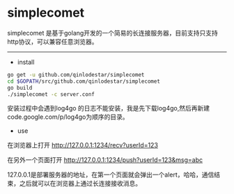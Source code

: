 simplecomet
==============

simplecomet 是基于golang开发的一个简易的长连接服务器，目前支持只支持http协议，可以兼容任意浏览器。

---------------------------------------

* install 
```sh
go get -u github.com/qinlodestar/simplecomet
cd $GOPATH/src/github.com/qinlodestar/simplecomet
go build
./simplecomet -c server.conf
```
安装过程中会遇到log4go 的日志不能安装，我是先下载log4go,然后再新建 code.google.com/p/log4go为顺序的目录。
* use 

在浏览器上打开
http://127.0.0.1:1234/recv?userId=123

在另外一个页面打开
http://127.0.0.1:1234/push?userId=123&msg=abc

127.0.0.1是部署服务器的地址，在第一个页面就会弹出一个alert，哈哈，通信结束，之后就可以在浏览器上通过长连接接收消息。
